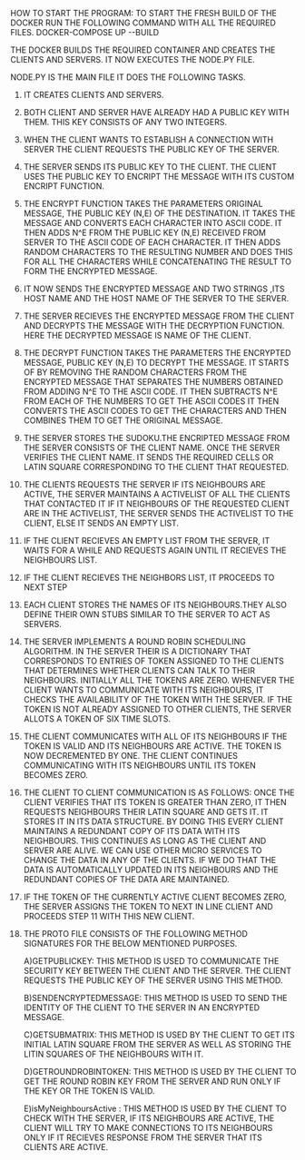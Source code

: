 HOW TO START THE PROGRAM:
TO START THE FRESH BUILD OF THE DOCKER RUN THE FOLLOWING COMMAND WITH ALL THE REQUIRED FILES.
DOCKER-COMPOSE UP --BUILD

THE DOCKER BUILDS THE REQUIRED CONTAINER AND CREATES THE CLIENTS AND SERVERS. 
IT NOW EXECUTES THE NODE.PY FILE.

NODE.PY IS THE MAIN FILE IT DOES THE FOLLOWING TASKS. 
1. IT CREATES CLIENTS AND SERVERS. 

2. BOTH CLIENT AND SERVER HAVE ALREADY HAD A PUBLIC KEY WITH THEM. THIS KEY CONSISTS OF ANY TWO INTEGERS.

3. WHEN THE CLIENT WANTS TO ESTABLISH A CONNECTION WITH SERVER THE CLIENT REQUESTS THE PUBLIC KEY OF THE SERVER. 

4. THE SERVER SENDS ITS PUBLIC KEY TO THE CLIENT. THE CLIENT USES THE PUBLIC KEY TO ENCRIPT THE MESSAGE WITH ITS CUSTOM 
   ENCRIPT FUNCTION.

5. THE ENCRYPT FUNCTION TAKES THE PARAMETERS ORIGINAL MESSAGE, THE PUBLIC KEY (N,E) OF THE DESTINATION. 
IT TAKES THE MESSAGE AND CONVERTS EACH CHARACTER INTO ASCII CODE. 
IT THEN ADDS N^E FROM THE PUBLIC KEY (N,E) RECEIVED FROM SERVER TO THE ASCII CODE OF EACH CHARACTER.
IT THEN ADDS RANDOM CHARACTERS TO THE RESULTING NUMBER AND DOES THIS FOR ALL THE CHARACTERS WHILE
CONCATENATING THE RESULT TO FORM THE ENCRYPTED MESSAGE.

6. IT NOW SENDS  THE ENCRYPTED MESSAGE AND TWO STRINGS ,ITS HOST NAME AND THE HOST NAME OF THE SERVER TO THE SERVER.

6. THE SERVER RECIEVES THE ENCRYPTED MESSAGE FROM THE CLIENT AND DECRYPTS THE MESSAGE WITH THE DECRYPTION FUNCTION. HERE THE 
DECRYPTED MESSAGE IS NAME OF THE CLIENT.


7. THE DECRYPT FUNCTION TAKES THE PARAMETERS THE ENCRYPTED MESSAGE, PUBLIC KEY (N,E) TO DECRYPT THE MESSAGE.
IT STARTS OF BY REMOVING THE RANDOM CHARACTERS FROM THE ENCRYPTED MESSAGE THAT SEPARATES THE NUMBERS OBTAINED FROM
ADDING N^E TO THE ASCII CODE. IT THEN SUBTRACTS N^E FROM EACH OF THE NUMBERS TO GET THE ASCII CODES
IT THEN CONVERTS THE ASCII CODES TO GET THE CHARACTERS AND THEN COMBINES THEM TO GET THE ORIGINAL MESSAGE.

8. THE SERVER STORES THE SUDOKU.THE ENCRIPTED MESSAGE FROM THE SERVER CONSISTS OF THE CLIENT NAME.
ONCE THE SERVER VERIFIES THE CLIENT NAME. IT SENDS THE REQUIRED CELLS OR LATIN SQUARE CORRESPONDING TO THE CLIENT THAT REQUESTED.

9. THE CLIENTS REQUESTS THE SERVER IF ITS NEIGHBOURS ARE ACTIVE, THE SERVER MAINTAINS A ACTIVELIST OF ALL THE CLIENTS THAT CONTACTED IT
IF IT NEIGHBOURS OF THE REQUESTED CLIENT ARE IN THE ACTIVELIST, THE SERVER SENDS THE ACTIVELIST TO THE CLIENT, ELSE IT SENDS AN EMPTY LIST.

10. IF THE CLIENT RECIEVES AN EMPTY LIST FROM THE SERVER, IT WAITS FOR A WHILE AND REQUESTS AGAIN UNTIL IT RECIEVES THE NEIGHBOURS LIST.

11. IF THE CLIENT RECIEVES THE NEIGHBORS LIST, IT PROCEEDS TO NEXT STEP

9. EACH CLIENT STORES THE NAMES OF ITS NEIGHBOURS.THEY ALSO DEFINE THEIR OWN STUBS SIMILAR TO THE SERVER TO ACT AS SERVERS.

10. THE SERVER IMPLEMENTS A ROUND ROBIN SCHEDULING ALGORITHM.  IN THE SERVER THEIR IS A DICTIONARY THAT CORRESPONDS TO ENTRIES OF TOKEN
 ASSIGNED TO THE CLIENTS THAT DETERMINES WHETHER CLIENTS CAN TALK TO THEIR NEIGHBOURS. INITIALLY ALL THE TOKENS ARE ZERO. WHENEVER THE CLIENT WANTS TO COMMUNICATE WITH ITS NEIGHBOURS, IT CHECKS THE AVAILABILITY OF THE TOKEN WITH THE SERVER. IF THE TOKEN IS NOT ALREADY ASSIGNED TO OTHER CLIENTS, THE SERVER ALLOTS A TOKEN OF SIX TIME SLOTS.

11. THE CLIENT COMMUNICATES WITH ALL OF ITS NEIGHBOURS IF THE TOKEN IS VALID AND ITS NEIGHBOURS ARE ACTIVE. THE TOKEN IS NOW DECREMENTED BY ONE. THE CLIENT CONTINUES COMMUNICATING WITH ITS NEIGHBOURS UNTIL ITS TOKEN BECOMES ZERO.

12. THE CLIENT TO CLIENT COMMUNICATION IS AS FOLLOWS:
ONCE THE CLIENT VERIFIES THAT ITS TOKEN IS GREATER THAN ZERO, IT THEN REQUESTS NEIGHBOURS THEIR LATIN SQUARE AND GETS IT. IT STORES IT IN ITS DATA STRUCTURE. BY DOING THIS EVERY CLIENT MAINTAINS A REDUNDANT COPY OF ITS DATA WITH ITS NEIGHBOURS. THIS CONTINUES AS LONG AS THE CLIENT AND SERVER ARE ALIVE. WE CAN USE OTHER MICRO SERVICES TO CHANGE THE DATA IN ANY OF THE CLIENTS. 
IF WE DO THAT THE DATA IS AUTOMATICALLY UPDATED IN ITS NEIGHBOURS AND THE REDUNDANT COPIES OF THE DATA ARE MAINTAINED.


13. IF THE TOKEN OF THE CURRENTLY ACTIVE CLIENT BECOMES ZERO, THE SERVER ASSIGNS THE TOKEN  TO NEXT IN LINE CLIENT AND PROCEEDS STEP 11 WITH THIS NEW CLIENT. 

 
12. THE PROTO FILE CONSISTS OF THE FOLLOWING METHOD SIGNATURES FOR THE BELOW MENTIONED PURPOSES.

    A)GETPUBLICKEY: THIS METHOD IS USED TO COMMUNICATE THE SECURITY KEY BETWEEN THE CLIENT AND THE SERVER. THE CLIENT REQUESTS THE PUBLIC KEY OF THE SERVER USING THIS METHOD.

    B)SENDENCRYPTEDMESSAGE: THIS METHOD IS USED TO SEND THE IDENTITY OF THE CLIENT TO THE SERVER IN AN ENCRYPTED MESSAGE.

    C)GETSUBMATRIX: THIS METHOD IS USED BY THE CLIENT TO GET ITS INITIAL LATIN SQUARE FROM THE SERVER AS WELL AS STORING THE LITIN SQUARES OF THE NEIGHBOURS WITH IT.

    D)GETROUNDROBINTOKEN:  THIS METHOD IS USED BY THE CLIENT TO GET THE ROUND ROBIN KEY FROM THE SERVER AND RUN ONLY IF THE KEY OR THE TOKEN IS VALID.

    E)isMyNeighboursActive : THIS METHOD IS USED BY THE CLIENT TO CHECK WITH THE SERVER, IF ITS NEIGHBOURS ARE ACTIVE, THE CLIENT WILL TRY TO MAKE CONNECTIONS TO ITS NEIGHBOURS ONLY IF IT RECIEVES RESPONSE FROM THE SERVER THAT ITS CLIENTS ARE ACTIVE.

  

